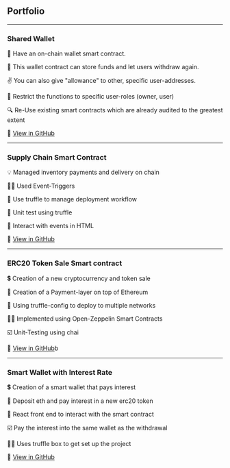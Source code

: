 ## Portfolio

---

### Shared Wallet

👛 Have an on-chain wallet smart contract.

💸 This wallet contract can store funds and let users withdraw again.

✌️ You can also give "allowance" to other, specific user-addresses.

🚫 Restrict the functions to specific user-roles (owner, user)

🔍 Re-Use existing smart contracts which are already audited to the greatest extent


👀 [View in GitHub](https://github.com/tuoomz/shared-wallet)

---

### Supply Chain Smart Contract

💡 Managed inventory payments and delivery on chain

👍🏽 Used Event-Triggers

📖 Use truffle to manage deployment workflow

🧪 Unit test using truffle

🙌 Interact with events in HTML


👀 [View in GitHub](https://github.com/tuoomz/supply-chain)

---

### ERC20 Token Sale Smart contract

💲 Creation of a new cryptocurrency and token sale

🧾 Creation of a Payment-layer on top of Ethereum

🧰 Using truffle-config to deploy to multiple networks

🦸‍♂️ Implemented using Open-Zeppelin Smart Contracts

☑️ Unit-Testing using chai


👀 [View in GitHub](https://github.com/tuoomz/token-sale)b

---

### Smart Wallet with Interest Rate

💲 Creation of a smart wallet that pays interest

👛 Deposit eth and pay interest in a new erc20 token

🧾 React front end to interact with the smart contract

☑️ Pay the interest into the same wallet as the withdrawal

👍🏽 Uses truffle box to get set up the project


👀 [View in GitHub](https://github.com/tuoomz/smart-wallet)
